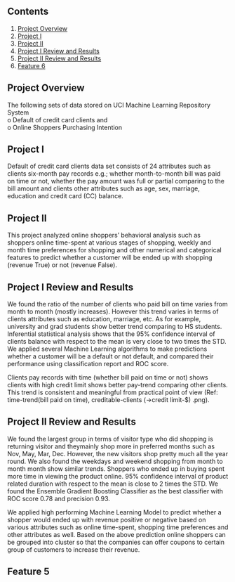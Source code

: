 ## Contents
1. [Project Overview](README.md#project-overview)
2. [Project I](README.md#comments-on-feature-1)
3. [Project II](README.md#comments-on-feature-2)
4. [Project I Review and Results](README.md#comments-on-feature-3)
5. [Project II Review and Results](README.md#comments-on-feature-4)
6. [Feature 6](README.md#comments-on-feature-5)

## Project Overview

The following sets of data stored on UCI Machine Learning Repository System  
  o Default of credit card clients and  
  o Online Shoppers Purchasing Intention 

## Project I

Default of credit card clients data set consists of 24 attributes such as clients six-month pay records e.g.; whether month-to-month bill was paid on time or not, whether the pay amount was full or partial comparing to the bill amount and clients other attributes such as age, sex, marriage, education and credit card (CC) balance.  

## Project II

This project analyzed online shoppers’ behavioral analysis such as shoppers online time-spent at various stages of shopping, weekly and month time preferences for shopping and other numerical and categorical features to predict whether a customer will be ended up with shopping (revenue True) or not (revenue False).

## Project I Review and Results 

We found the ratio of the number of clients who paid bill on time varies from month to month (mostly increases). However this trend varies in terms of clients attributes such as education, marriage, etc. As for example, university and grad students show better trend comparing to HS students. Inferential statistical analysis shows that the 95% confidence interval of clients balance with respect to the mean is very close to two times the STD. We applied several Machine Learning algorithms to make predictions whether a customer will be a default or not default, and compared their performance using classification report and ROC score.

Clients pay records with time (whether bill paid on time or not) shows clients with high credit limit shows better pay-trend comparing other clients. This trend is 
consistent and meaningful from practical point of view (Ref: time-trend(bill paid on time), creditable-clients (->credit limit-$) .png).

## Project II Review and Results 

We found the largest group in terms of visitor type who did shopping is returning visitor and theymainly shop more in preferred months such as Nov, May, Mar, Dec. However, the new visitors shop pretty much all the year round.  We also found the weekdays and weekend shopping from month to month month show similar trends. Shoppers who ended up in buying spent more time in viewing the product online. 95% confidence interval of product related duration with respect to the mean is close to 2 times the STD. We found the Ensemble Gradient Boosting Classifier as the best classifier with ROC score 0.78 and precision 0.93.

We applied high performing Machine Learning Model to predict whether a shopper would ended up with revenue positive or negative based on various attributes such as online time-spent, shopping time preferences and other attributes as well. Based on the above prediction online shoppers can be grouped into cluster so that the companies can offer coupons to certain group of customers to increase their revenue.

## Feature 5 




